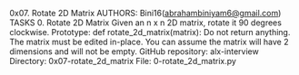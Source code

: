 0x07. Rotate 2D Matrix
AUTHORS: Bini16(abrahambiniyam6@gmail.com)
TASKS
0. Rotate 2D Matrix
Given an n x n 2D matrix, rotate it 90 degrees clockwise.
Prototype: def rotate_2d_matrix(matrix):
Do not return anything. The matrix must be edited in-place.
You can assume the matrix will have 2 dimensions and will not be empty.
GitHub repository: alx-interview
Directory: 0x07-rotate_2d_matrix
File: 0-rotate_2d_matrix.py
